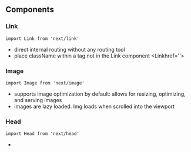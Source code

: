 ## Components

### Link

```
import Link from 'next/link'
```

- direct internal routing without any routing tool <Link href=''></Link>
- place className within a tag not in the Link component <Linkhref=''> <a className=''></a> </Link>

### Image

```
import Image from 'next/image'
```

- supports image optimization by default: allows for resizing, optimizing, and serving images
- images are lazy loaded. Img loads when scrolled into the viewport

### Head

```
import Head from 'next/head'
```

- <Head> <title> title for the tab goes here </title> </Head>
